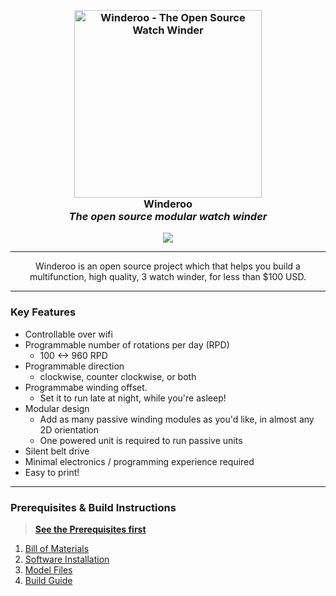 <h3 align="center">
    <br>
    <img src="./docs/images/winder-running.gif" alt="Winderoo - The Open Source Watch Winder" width="300">
  
  <br>
    <b>Winderoo</b>
  <br>
  <i align="center">The open source modular watch winder</i>

</h3>

<div align="center">
  <a href="#llink-goes-here">
    <img src="https://img.shields.io/badge/$-join us on discord-7289da.svg?maxAge=2592000&amp;style=flat">
  </a>
</div>


<hr>
<p align="center">
Winderoo is an open source project which that helps you build a multifunction, high quality, 3 watch winder, for less than $100 USD.
</p>
<hr>

### Key Features

* Controllable over wifi
* Programmable number of rotations per day (RPD)
  * 100 <-> 960 RPD
* Programmable direction 
  * clockwise, counter clockwise, or both
* Programmabe winding offset. 
  * Set it to run late at night, while you're asleep!
* Modular design
  * Add as many passive winding modules as you'd like, in almost any 2D orientation
  * One powered unit is required to run passive units
* Silent belt drive
* Minimal electronics / programming experience required
* Easy to print!

<hr>

### Prerequisites & Build Instructions
> [**See the Prerequisites first**](./docs/prereqs.md)

1. [Bill of Materials](./docs/bom-requirements.md)
1. [Software Installation](./docs/install-software.md)
1. [Model Files](./model)
1. [Build Guide](./docs/build-guide.md)
